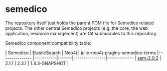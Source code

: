 # semedico
The repository itself just holds the parent POM file for Semedico related projects. The other central Semedico projects (e.g. the core, the web application, resource management) are Git submodules to this repository.

Semedico component compatibility table:

| Semedico |                                                  ElasticSearch | Neo4j |  julie-neo4j-plugins-semedico-terms
|---------------                                                |-----------|-------|----------------|-------------
| [sem-2.0.2](https://github.com/khituras/semedico/tree/master) |   2.1.1   | 2.3.1 | 1.4.3-SNAPSHOT | 
